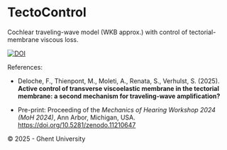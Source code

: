 # TectoControl
Cochlear traveling-wave model (WKB approx.) with control of tectorial-membrane viscous loss.

[![DOI](https://zenodo.org/badge/981197560.svg)](https://doi.org/10.5281/zenodo.15380249)


References:
 *  Deloche, F., Thienpont, M., Moleti, A., Renata, S., Verhulst, S. (2025). **Active control of transverse viscoelastic membrane in the tectorial membrane: a second mechanism for traveling-wave amplification?**

 * Pre-print: Proceeding of the *Mechanics of Hearing Workshop 2024 (MoH 2024)*, Ann Arbor, Michigan, USA.  https://doi.org/10.5281/zenodo.11210647

© 2025 - Ghent University
